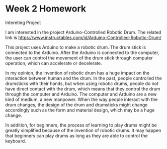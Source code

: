 # Week 2 Homework 

Intereting Project

I am interested in the project Arduino-Controlled Robotic Drum. The related link is https://www.instructables.com/id/Arduino-Controlled-Robotic-Drum/

This project uses Arduino to make a robotic drum. The drum stick is connected to the Arduino. After the Arduino is connected to the computer, the user can control the movement of the drum stick through computer operation, which can accelerate or decelerate. 

In my opinion, the invention of robotic drum has a huge impact on the interaction between human and the drum. In the past, people controlled the drumsticks with their hands, but when using robotic drums, people do not have direct contact with the drum, which means that they control the drum through the computer and Arduino. The computer and Arduino are a new kind of medium, a new manpower. When the way people interact with the drum changes, the design of the drum and drumsticks might change accordingly such as the form and material design, which may be a huge change. 

In addition, for beginners, the process of learning to play drums might be greatly simplified because of the invention of robotic drums. It may happen that beginners can play drums as long as they are able to control the keyboard.


